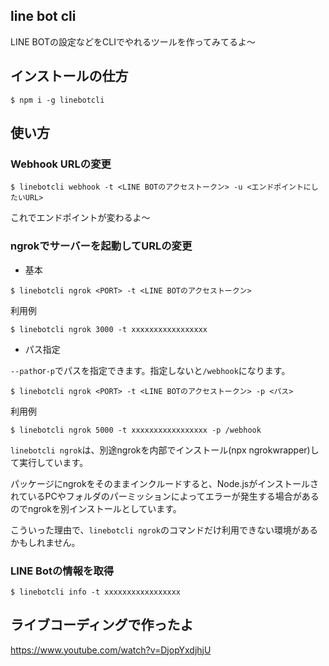 
## line bot cli

LINE BOTの設定などをCLIでやれるツールを作ってみてるよ〜

## インストールの仕方

```
$ npm i -g linebotcli
```

## 使い方

### Webhook URLの変更

```
$ linebotcli webhook -t <LINE BOTのアクセストークン> -u <エンドポイントにしたいURL>
```

これでエンドポイントが変わるよ〜

### ngrokでサーバーを起動してURLの変更

- 基本

```
$ linebotcli ngrok <PORT> -t <LINE BOTのアクセストークン>
```

利用例

```
$ linebotcli ngrok 3000 -t xxxxxxxxxxxxxxxxx
```

- パス指定

`--path`or`-p`でパスを指定できます。指定しないと`/webhook`になります。

```
$ linebotcli ngrok <PORT> -t <LINE BOTのアクセストークン> -p <パス>
```

利用例

```
$ linebotcli ngrok 5000 -t xxxxxxxxxxxxxxxxx -p /webhook
```

`linebotcli ngrok`は、別途ngrokを内部でインストール(npx ngrokwrapper)して実行しています。

パッケージにngrokをそのままインクルードすると、Node.jsがインストールされているPCやフォルダのパーミッションによってエラーが発生する場合があるのでngrokを別インストールとしています。

こういった理由で、`linebotcli ngrok`のコマンドだけ利用できない環境があるかもしれません。

### LINE Botの情報を取得

```
$ linebotcli info -t xxxxxxxxxxxxxxxxx
```

## ライブコーディングで作ったよ

https://www.youtube.com/watch?v=DjopYxdjhjU
